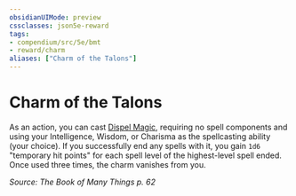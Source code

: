 ```yaml
---
obsidianUIMode: preview
cssclasses: json5e-reward
tags:
- compendium/src/5e/bmt
- reward/charm
aliases: ["Charm of the Talons"]
---
```

# Charm of the Talons

As an action, you can cast [Dispel Magic](/Systems/5e/spells/dispel-magic.md), requiring no spell components and using your Intelligence, Wisdom, or Charisma as the spellcasting ability (your choice). If you successfully end any spells with it, you gain `1d6` "temporary hit points" for each spell level of the highest-level spell ended. Once used three times, the charm vanishes from you.

*Source: The Book of Many Things p. 62*